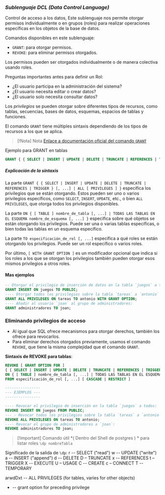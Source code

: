 ### *Sublenguaje DCL (Data Control Language)*

Control de acceso a los datos, Este sublenguaje nos permite otorgar permisos individualmente o en grupos (roles) para realizar operaciones específicas en los objetos de la base de datos.

Comandos disponibles en este sublenguaje:
- `GRANT`: para otorgar permisos.
- `REVOKE`: para eliminar permisos otorgados.

Los permisos pueden ser otorgados individualmente o de manera colectiva usando roles. 

Preguntas importantes antes para definir un Rol:

- ¿El usuario participa en la administración del sistema?
- ¿El usuario necesita editar o crear datos?
- ¿El usuario solo necesita consultar datos?

Los *privilegios* se pueden otorgar sobre diferentes tipos de recursos, como tablas, secuencias, bases de datos, esquemas, espacios de tablas y funciones.

El comando `GRANT` tiene múltiples sintaxis dependiendo de los tipos de recursos a los que se aplica.

>[!Nota] Nota
>[Enlace a documentación oficial del comando `GRANT`](https://www.postgresql.org/docs/current/sql-grant.html)

Ejemplo para GRANT en tablas

```sql
GRANT { { SELECT | INSERT | UPDATE | DELETE | TRUNCATE | REFERENCES | TRIGGER } [, ...] | ALL [ PRIVILEGES ] } ON { [ TABLE ] nombre_de_tabla [, ...] | TODAS LAS TABLAS EN EL ESQUEMA nombre_de_esquema [, ...] } TO especificación_de_rol [, ...] [ WITH GRANT OPTION ]
```
##### Explicación de la sintaxis

La parte `GRANT { { SELECT | INSERT | UPDATE | DELETE | TRUNCATE | REFERENCES | TRIGGER } [, ...] | ALL [ PRIVILEGES ] }` especifica los privilegios que se están otorgando. Estos pueden ser uno o varios privilegios específicos, como `SELECT`, `INSERT`, `UPDATE`, etc., o bien `ALL PRIVILEGES`, que otorga todos los privilegios disponibles.

La parte `ON { [ TABLE ] nombre_de_tabla [, ...] | TODAS LAS TABLAS EN EL ESQUEMA nombre_de_esquema [, ...] }` especifica sobre qué objetos se están otorgando los privilegios. Puede ser una o varias tablas específicas, o bien todas las tablas en un esquema específico.

La parte `TO especificación_de_rol [, ...]` especifica a qué roles se están otorgando los privilegios. Puede ser un rol específico o varios roles.

Por último, `[ WITH GRANT OPTION ]` es un modificador opcional que indica si los roles a los que se otorgan los privilegios también pueden otorgar esos mismos privilegios a otros roles.

#### Mas ejemplos

```sql
-- Otorgar el privilegio de inserción de datos en la tabla `juegos` a todos:
GRANT INSERT ON juegos TO PUBLIC;
---- Otorgar todos los privilegios sobre la tabla `tareas` a `antonio` con opción de administración:
GRANT ALL PRIVILEGES ON tareas TO antonio WITH GRANT OPTION;
---- Añadir al usuario `joan` al grupo de administradores:
GRANT administradores TO joan;

```





### **Eliminando privilegios de acceso**

- Al igual que SQL ofrece mecanismos para otorgar derechos, también los ofrece para revocarlos.
- Para eliminar derechos otorgados previamente, usamos el comando `REVOKE`, que tiene la misma complejidad que el comando `GRANT`.

**Sintaxis de REVOKE para tablas**:

```sql
REVOKE [ GRANT OPTION FOR ]
{ { SELECT | INSERT | UPDATE | DELETE | TRUNCATE | REFERENCES | TRIGGER } [, ...] | ALL [ PRIVILEGES ] }
ON { [ TABLE ] nombre_de_tabla [, ...] | TODAS LAS TABLAS EN EL ESQUEMA nombre_de_esquema [, ...] }
FROM especificación_de_rol [, ...] [ CASCADE | RESTRICT ]

----------------
--- EJEMPLOS ---
----------------

---- Revocar el privilegio de inserción en la tabla `juegos` a todos:
REVOKE INSERT ON juegos FROM PUBLIC;
--- - Revocar todos los privilegios sobre la tabla `tareas` a `antonio`:
REVOKE ALL PRIVILEGES ON tareas TO antonio;
---- Revocar el grupo de administradores a `joan`:
REVOKE administradores TO joan;
```

>[!important] Comando útil
> *( Dentro del Shell de postgres ) *
>para listar roles `\dp nombreTabla`

Significado de la salida de `\dp`:
r -- SELECT ("read") w -- UPDATE ("write")
a -- INSERT ("append") d -- DELETE
D – TRUNCATE x -- REFERENCES
t – TRIGGER X -- EXECUTE
U – USAGE C -- CREATE
c – CONNECT T -- TEMPORARY

arwdDxt -- ALL PRIVILEGES (for tables, varies for other objects)
* -- grant option for preceding privilege